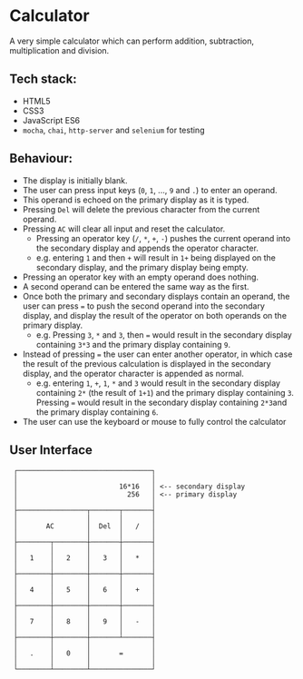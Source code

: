 # Calculator

A very simple calculator which can perform addition, subtraction,
multiplication and division.

## Tech stack:

- HTML5
- CSS3
- JavaScript ES6
- `mocha`, `chai`, `http-server` and `selenium` for testing

## Behaviour:

- The display is initially blank.
- The user can press input keys (`0`, `1`, ..., `9` and `.`) to enter an
  operand.
- This operand is echoed on the primary display as it is typed.
- Pressing `Del` will delete the previous character from the current operand.
- Pressing `AC` will clear all input and reset the calculator.
  - Pressing an operator key (`/`, `*`, `+`, `-`) pushes the current 
    operand into the secondary display and appends the operator character.
  - e.g. entering `1` and then `+` will result in `1+` being displayed on the
    secondary display, and the primary display being empty.
- Pressing an operator key with an empty operand does nothing.
- A second operand can be entered the same way as the first.
- Once both the primary and secondary displays contain an operand, the user can
  press `=` to push the second operand into the secondary display, and display
  the result of the operator on both operands on the primary display.
  - e.g. Pressing `3`, `*` and `3`, then `=` would result in the secondary
    display containing `3*3` and the primary display containing `9`.
- Instead of pressing `=` the user can enter another operator, in which case
  the result of the previous calculation is displayed in the secondary display,
  and the operator character is appended as normal.
  - e.g. entering `1`, `+`, `1`, `*` and `3` would result in the secondary
    display containing `2*` (the result of `1+1`) and the primary display
    containing `3`. Pressing `=` would result in the secondary display
    containing `2*3`and the primary display containing `6`.
- The user can use the keyboard or mouse to fully control the calculator

## User Interface

```
 ┌─────────────────────────────────┐
 │                                 │
 │                         16*16   │ <-- secondary display
 │                           256   │ <-- primary display
 │                                 │
 ├─────────────────┬───────┬───────┤
 │                 │       │       │
 │       AC        │  Del  │   /   │
 │                 │       │       │
 ├────────┬────────┼───────┼───────┤
 │        │        │       │       │
 │   1    │   2    │   3   │   *   │
 │        │        │       │       │
 ├────────┼────────┼───────┼───────┤
 │        │        │       │       │
 │   4    │   5    │   6   │   +   │
 │        │        │       │       │
 ├────────┼────────┼───────┼───────┤
 │        │        │       │       │
 │   7    │   8    │   9   │   -   │
 │        │        │       │       │
 ├────────┼────────┼───────┴───────┤
 │        │        │               │
 │   .    │   0    │       =       │
 │        │        │               │
 └────────┴────────┴───────────────┘
```
